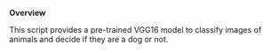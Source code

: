 __Overview__

This script provides a pre-trained VGG16 model to classify images of animals and decide if they are a dog or not.
